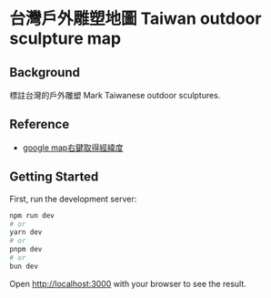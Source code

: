 # 台灣戶外雕塑地圖 Taiwan outdoor sculpture map

## Background

標註台灣的戶外雕塑 Mark Taiwanese outdoor sculptures.

## Reference

- [google map右鍵取得經緯度](https://www.google.com.tw/maps)

## Getting Started

First, run the development server:

```bash
npm run dev
# or
yarn dev
# or
pnpm dev
# or
bun dev
```

Open [http://localhost:3000](http://localhost:3000) with your browser to see the result.
